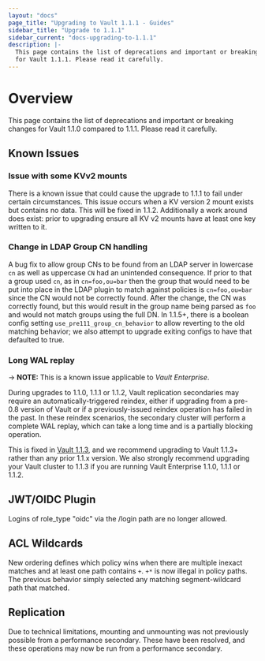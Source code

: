```yaml
---
layout: "docs"
page_title: "Upgrading to Vault 1.1.1 - Guides"
sidebar_title: "Upgrade to 1.1.1"
sidebar_current: "docs-upgrading-to-1.1.1"
description: |-
  This page contains the list of deprecations and important or breaking changes
  for Vault 1.1.1. Please read it carefully.
---
```


# Overview

This page contains the list of deprecations and important or breaking changes
for Vault 1.1.0 compared to 1.1.1. Please read it carefully.

## Known Issues

### Issue with some KVv2 mounts

There is a known issue that could cause the upgrade to 1.1.1 to fail under
certain circumstances. This issue occurs when a KV version 2 mount exists but
contains no data. This will be fixed in 1.1.2. Additionally a work around does
exist: prior to upgrading ensure all KV v2 mounts have at least one key written
to it.

### Change in LDAP Group CN handling

A bug fix to allow group CNs to be found from an LDAP server in lowercase `cn`
as well as uppercase `CN` had an unintended consequence. If prior to that a
group used `cn`, as in `cn=foo,ou=bar` then the group that would need to be put
into place in the LDAP plugin to match against policies is `cn=foo,ou=bar`
since the CN would not be correctly found. After the change, the CN was
correctly found, but this would result in the group name being parsed as `foo`
and would not match groups using the full DN. In 1.1.5+, there is a boolean
config setting `use_pre111_group_cn_behavior` to allow reverting to the old
matching behavior; we also attempt to upgrade exiting configs to have that
defaulted to true.


### Long WAL replay

-> **NOTE:** This is a known issue applicable to _Vault Enterprise_.

During upgrades to 1.1.0, 1.1.1 or 1.1.2, Vault replication secondaries may
require an automatically-triggered reindex, either if upgrading from a pre-0.8
version of Vault or if a previously-issued reindex operation has failed in the
past. In these reindex scenarios, the secondary cluster will perform a complete
WAL replay, which can take a long time and is a partially blocking operation.

This is fixed in [Vault
1.1.3](https://github.com/hashicorp/vault/blob/master/CHANGELOG.md#113-june-5th-2019),
and we recommend upgrading to Vault 1.1.3+ rather than any prior 1.1.x version.
We also strongly recommend upgrading your Vault cluster to 1.1.3 if you are
running Vault Enterprise 1.1.0, 1.1.1 or 1.1.2.


## JWT/OIDC Plugin

Logins of role_type "oidc" via the /login path are no longer allowed.

## ACL Wildcards

New ordering defines which policy wins when there are multiple inexact matches
and at least one path contains `+`. `+*` is now illegal in policy paths. The
previous behavior simply selected any matching segment-wildcard path that
matched.

## Replication

Due to technical limitations, mounting and unmounting was not previously
possible from a performance secondary. These have been resolved, and these
operations may now be run from a performance secondary.
